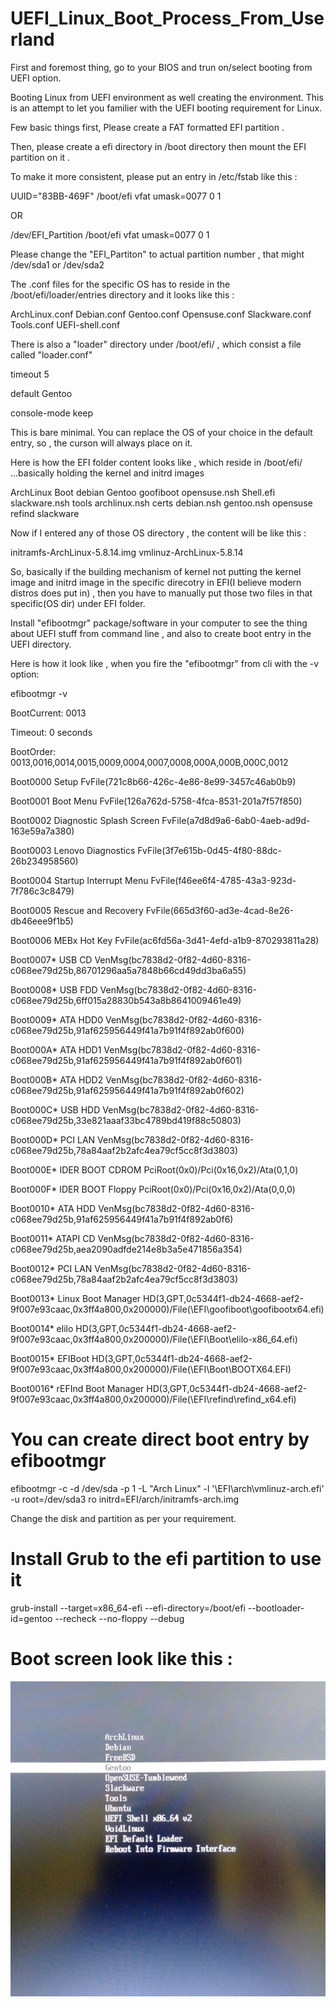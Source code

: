 # UEFI_Linux_Boot_Process_From_Userland

First and foremost thing, go to your BIOS and trun on/select booting from UEFI option.


Booting Linux from UEFI environment as well creating the environment.
This is an attempt to let you familier with the UEFI booting requirement for Linux.



Few basic things first, Please create a FAT formatted EFI partition .


Then, please create a efi directory in /boot directory then mount the EFI partition on it .


To make it more consistent, please put an entry in /etc/fstab like this :

UUID="83BB-469F"  /boot/efi       vfat    umask=0077      0       1

OR

/dev/EFI_Partition  /boot/efi       vfat    umask=0077      0       1


Please change the "EFI_Partiton" to actual partition number , that might /dev/sda1 or /dev/sda2 


The .conf files for the specific OS has to reside in the /boot/efi/loader/entries directory and it looks like this :


ArchLinux.conf  Debian.conf  Gentoo.conf  Opensuse.conf  Slackware.conf  Tools.conf  UEFI-shell.conf


There is also a "loader" directory under /boot/efi/ , which consist a file called "loader.conf"

timeout 5

default Gentoo

console-mode keep


This is bare minimal. You can replace the OS of your choice in the default entry, so , the curson will always place on it.
 


Here is how the EFI folder content looks like , which reside in /boot/efi/  ...basically holding the kernel and initrd images



ArchLinux      Boot   debian      Gentoo      goofiboot  opensuse.nsh  Shell.efi  slackware.nsh  tools
archlinux.nsh  certs  debian.nsh  gentoo.nsh  opensuse   refind    slackware  


Now if I entered any of those OS directory  , the content will be like this :


initramfs-ArchLinux-5.8.14.img  vmlinuz-ArchLinux-5.8.14



So, basically if the building mechanism of kernel not putting the kernel image and initrd image in the specific direcotry in EFI(I believe modern distros does put in)
, then you have to manually put those two files in that specific(OS dir) under EFI folder.



Install "efibootmgr" package/software in your computer to see the thing about UEFI stuff from command line , and also to create boot entry in the UEFI directory.



Here is how it look like , when you fire the "efibootmgr" from cli with the -v option:



efibootmgr -v

BootCurrent: 0013

Timeout: 0 seconds

BootOrder: 0013,0016,0014,0015,0009,0004,0007,0008,000A,000B,000C,0012

Boot0000  Setup FvFile(721c8b66-426c-4e86-8e99-3457c46ab0b9)

Boot0001  Boot Menu     FvFile(126a762d-5758-4fca-8531-201a7f57f850)

Boot0002  Diagnostic Splash Screen      FvFile(a7d8d9a6-6ab0-4aeb-ad9d-163e59a7a380)

Boot0003  Lenovo Diagnostics    FvFile(3f7e615b-0d45-4f80-88dc-26b234958560)

Boot0004  Startup Interrupt Menu        FvFile(f46ee6f4-4785-43a3-923d-7f786c3c8479)

Boot0005  Rescue and Recovery   FvFile(665d3f60-ad3e-4cad-8e26-db46eee9f1b5)

Boot0006  MEBx Hot Key  FvFile(ac6fd56a-3d41-4efd-a1b9-870293811a28)

Boot0007* USB CD        VenMsg(bc7838d2-0f82-4d60-8316-c068ee79d25b,86701296aa5a7848b66cd49dd3ba6a55)

Boot0008* USB FDD       VenMsg(bc7838d2-0f82-4d60-8316-c068ee79d25b,6ff015a28830b543a8b8641009461e49)

Boot0009* ATA HDD0      VenMsg(bc7838d2-0f82-4d60-8316-c068ee79d25b,91af625956449f41a7b91f4f892ab0f600)

Boot000A* ATA HDD1      VenMsg(bc7838d2-0f82-4d60-8316-c068ee79d25b,91af625956449f41a7b91f4f892ab0f601)

Boot000B* ATA HDD2      VenMsg(bc7838d2-0f82-4d60-8316-c068ee79d25b,91af625956449f41a7b91f4f892ab0f602)

Boot000C* USB HDD       VenMsg(bc7838d2-0f82-4d60-8316-c068ee79d25b,33e821aaaf33bc4789bd419f88c50803)

Boot000D* PCI LAN       VenMsg(bc7838d2-0f82-4d60-8316-c068ee79d25b,78a84aaf2b2afc4ea79cf5cc8f3d3803)

Boot000E* IDER BOOT CDROM       PciRoot(0x0)/Pci(0x16,0x2)/Ata(0,1,0)

Boot000F* IDER BOOT Floppy      PciRoot(0x0)/Pci(0x16,0x2)/Ata(0,0,0)

Boot0010* ATA HDD       VenMsg(bc7838d2-0f82-4d60-8316-c068ee79d25b,91af625956449f41a7b91f4f892ab0f6)

Boot0011* ATAPI CD      VenMsg(bc7838d2-0f82-4d60-8316-c068ee79d25b,aea2090adfde214e8b3a5e471856a354)

Boot0012* PCI LAN       VenMsg(bc7838d2-0f82-4d60-8316-c068ee79d25b,78a84aaf2b2afc4ea79cf5cc8f3d3803)

Boot0013* Linux Boot Manager    HD(3,GPT,0c5344f1-db24-4668-aef2-9f007e93caac,0x3ff4a800,0x200000)/File(\EFI\goofiboot\goofibootx64.efi)

Boot0014* elilo HD(3,GPT,0c5344f1-db24-4668-aef2-9f007e93caac,0x3ff4a800,0x200000)/File(\EFI\Boot\elilo-x86_64.efi)

Boot0015* EFIBoot       HD(3,GPT,0c5344f1-db24-4668-aef2-9f007e93caac,0x3ff4a800,0x200000)/File(\EFI\Boot\BOOTX64.EFI)

Boot0016* rEFInd Boot Manager   HD(3,GPT,0c5344f1-db24-4668-aef2-9f007e93caac,0x3ff4a800,0x200000)/File(\EFI\refind\refind_x64.efi)



# You can create direct boot entry by efibootmgr 

efibootmgr -c -d /dev/sda -p 1 -L "Arch Linux" -l '\EFI\arch\vmlinuz-arch.efi' -u root=/dev/sda3 ro initrd=EFI/arch/initramfs-arch.img


Change the disk and partition as per your requirement.


# Install Grub to the efi partition to use it

grub-install --target=x86_64-efi --efi-directory=/boot/efi --bootloader-id=gentoo --recheck --no-floppy --debug


# Boot screen look like this :

![Screenshot](UEFI_Boot.png)

